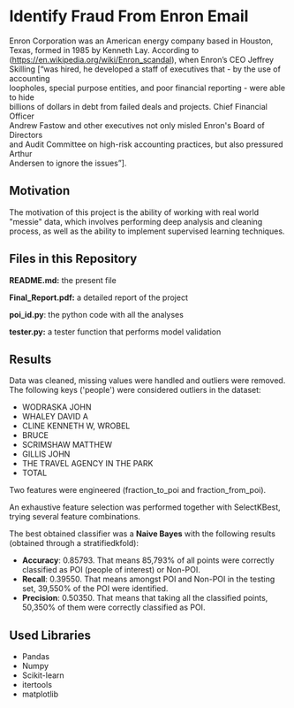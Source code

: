# Identify Fraud From Enron Email
Enron	 Corporation	 was	 an	 American	 energy	 company	 based	 in	 Houston,	
Texas,	formed	in	1985	by	Kenneth	Lay.	According	to	(https://en.wikipedia.org/wiki/Enron_scandal),
when Enron’s	CEO Jeffrey	Skilling [“was	hired,	he developed	a	staff	of	executives	that	- by	the	use	of	accounting	
loopholes,	special	purpose	entities,	and	poor	financial	reporting	- were	able	to	hide	
billions	 of	 dollars	 in	 debt	 from	 failed	 deals	 and	 projects.	 Chief	 Financial	 Officer	
Andrew	Fastow and	other	executives	not	only	misled	Enron's	Board	of	Directors	
and	Audit	Committee	on	high-risk	accounting	practices,	but	also	pressured	Arthur	
Andersen	to	ignore	the	issues”].

## Motivation
The motivation of this project is the ability of working with real world "messie" data,
which involves performing deep analysis and cleaning process,
as well as the ability to implement supervised learning techniques.

## Files in this Repository

**README.md:** the present file

**Final_Report.pdf:**	a detailed report of the project

**poi_id.py**: the python code with all the analyses

**tester.py:** a tester function that performs model validation

## Results
Data was cleaned, missing values were handled and outliers were removed.
The following keys ('people') were considered outliers in the dataset:

- WODRASKA	JOHN
- WHALEY	DAVID	A
- CLINE	KENNETH	W,	WROBEL	
- BRUCE
- SCRIMSHAW	MATTHEW
- GILLIS	JOHN
- THE	TRAVEL	AGENCY	IN	THE	PARK
- TOTAL

Two features were engineered (fraction_to_poi and	fraction_from_poi).

An exhaustive feature selection was performed together with SelectKBest, trying several
feature combinations.

The best obtained classifier was a **Naive Bayes** with the following results (obtained through
a stratifiedkfold):

- **Accuracy**: 0.85793.	That	means	85,793%	of	all	points	were	correctly	
classified	as POI (people	of	interest)	or Non-POI.
- **Recall**: 0.39550.	That	means	amongst	POI	and	Non-POI	in	the	testing	
set,	39,550%	of	the	POI	were	identified.
- **Precision**: 0.50350.	That	means	that	taking	all	the	classified	points,	
50,350%	of	them	were	correctly	classified	as	POI.

## Used Libraries
- Pandas
- Numpy
- Scikit-learn
- itertools
- matplotlib
